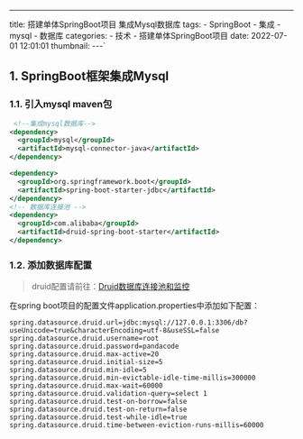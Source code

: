 ---
title: 搭建单体SpringBoot项目 集成Mysql数据库
tags:
    - SpringBoot
    - 集成
    - mysql
    - 数据库
categories:
    - 技术
    - 搭建单体SpringBoot项目
date: 2022-07-01 12:01:01
thumbnail:
---`

## 1. SpringBoot框架集成Mysql

### 1.1. 引入mysql maven包

```xml
 <!--集成mysql数据库-->
<dependency>
  <groupId>mysql</groupId>
  <artifactId>mysql-connector-java</artifactId>
</dependency>

<dependency>
  <groupId>org.springframework.boot</groupId>
  <artifactId>spring-boot-starter-jdbc</artifactId>
</dependency>
<!-- 数据库连接池 -->
<dependency>
  <groupId>com.alibaba</groupId>
  <artifactId>druid-spring-boot-starter</artifactId>
</dependency>
```

### 1.2. 添加数据库配置

> druid配置请前往：[Druid数据库连接池和监控](/pages/9dc827/)

在spring boot项目的配置文件application.properties中添加如下配置：

```properties
spring.datasource.druid.url=jdbc:mysql://127.0.0.1:3306/db?useUnicode=true&characterEncoding=utf-8&useSSL=false
spring.datasource.druid.username=root
spring.datasource.druid.password=pandacode
spring.datasource.druid.max-active=20
spring.datasource.druid.initial-size=5
spring.datasource.druid.min-idle=5
spring.datasource.druid.min-evictable-idle-time-millis=300000
spring.datasource.druid.max-wait=60000
spring.datasource.druid.validation-query=select 1
spring.datasource.druid.test-on-borrow=false
spring.datasource.druid.test-on-return=false
spring.datasource.druid.test-while-idle=true
spring.datasource.druid.time-between-eviction-runs-millis=60000
```

